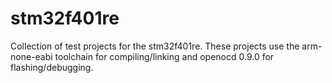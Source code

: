 # stm32f401re

Collection of test projects for the stm32f401re. These projects use the arm-none-eabi toolchain for compiling/linking and openocd 0.9.0 for flashing/debugging.

